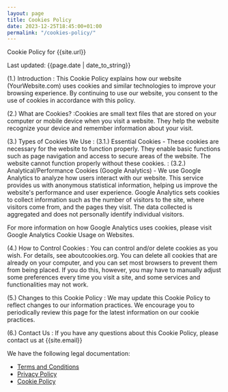 ```yaml
---
layout: page
title: Cookies Policy
date: 2023-12-25T18:45:00+01:00
permalink: "/cookies-policy/"
---
```

Cookie Policy for {{site.url}}

Last updated: {{page.date | date_to_string}} 

(1.) Introduction
: This Cookie Policy explains how our website (YourWebsite.com) uses cookies and similar technologies to improve your browsing experience. By continuing to use our website, you consent to the use of cookies in accordance with this policy.

(2.) What are Cookies?
:Cookies are small text files that are stored on your computer or mobile device when you visit a website. They help the website recognize your device and remember information about your visit.

(3.) Types of Cookies We Use
: (3.1.) Essential Cookies - These cookies are necessary for the website to function properly. They enable basic functions such as page navigation and access to secure areas of the website. The website cannot function properly without these cookies.
: (3.2.) Analytical/Performance Cookies (Google Analytics) - We use Google Analytics to analyze how users interact with our website. This service provides us with anonymous statistical information, helping us improve the website's performance and user experience. Google Analytics sets cookies to collect information such as the number of visitors to the site, where visitors come from, and the pages they visit. The data collected is aggregated and does not personally identify individual visitors.

For more information on how Google Analytics uses cookies, please visit Google Analytics Cookie Usage on Websites.

(4.) How to Control Cookies
: You can control and/or delete cookies as you wish. For details, see aboutcookies.org. You can delete all cookies that are already on your computer, and you can set most browsers to prevent them from being placed. If you do this, however, you may have to manually adjust some preferences every time you visit a site, and some services and functionalities may not work.

(5.) Changes to this Cookie Policy
: We may update this Cookie Policy to reflect changes to our information practices. We encourage you to periodically review this page for the latest information on our cookie practices.

(6.) Contact Us
: If you have any questions about this Cookie Policy, please contact us at {{site.email}}

We have the following legal documentation:
- [Terms and Conditions](/terms-and-conditions/)
- [Privacy Policy](/privacy-policy/)
- [Cookie Policy](/cookies-policy/)